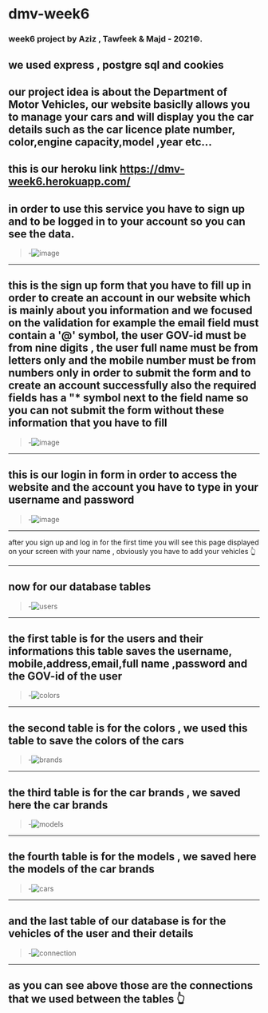 # dmv-week6
### week6 project  by Aziz , Tawfeek & Majd - 2021©.
we used express , postgre sql and cookies
---
our project idea is about the Department of Motor Vehicles,
our website basiclly allows you to manage your cars and will display you the car details such as the car licence plate number, color,engine capacity,model ,year etc...
---
this is our heroku link https://dmv-week6.herokuapp.com/
---
in order to use this service you have to sign up and to be logged in to your account so you can see the data.
---
>-![image](https://user-images.githubusercontent.com/88267804/134512307-07361f9c-ec54-415f-b99f-69d51668acfb.png)
---
this is the sign up form that you have to fill up in order to create an account in our website which is mainly about you information
and we focused on the validation for example the email field must contain a '@' symbol, the user GOV-id must be from nine digits , the user full name must be from letters only and the mobile number must be from numbers only in order to submit the form and to create an account successfully
also the required fields has a "* symbol next to the field name so you can not submit the form without these information that you have to fill 
---
>-![image](https://user-images.githubusercontent.com/88267804/134514840-d16bb30e-0eab-4425-87f4-f93f7d4e8a18.png)
---
this is our login in form in order to access the website and the account you have to type in your username and password 
---
>-![image](https://user-images.githubusercontent.com/88267804/134660088-d1a027da-eccc-42e7-bc93-140a2d197739.png)
---
after you sign up and log in for the first time you will see this page displayed on your screen with your name , obviously you have to add your vehicles 
:point_up_2:

---
now for our database tables 
---
>-![users](https://user-images.githubusercontent.com/88267804/134519531-8deaf4d0-c45c-41e8-9da6-23835b18efab.png)
---
the first table is for the users and their informations this table saves the username, mobile,address,email,full name ,password and the GOV-id of the user
---
>-![colors](https://user-images.githubusercontent.com/88267804/134520475-b7af8774-4234-4868-9452-acdedaeba724.png)
---
the second table is for the colors , we used this table to save the colors of the cars
---
>-![brands](https://user-images.githubusercontent.com/88267804/134520789-2a8a60c7-204e-493d-b1a2-ab0e483a7690.png)
---
the third table is for the car brands , we saved here the car brands
---
>-![models](https://user-images.githubusercontent.com/88267804/134521012-7834604c-2eeb-4ce2-9a74-9091f268460e.png)
---
the fourth table is for the models , we saved here the models of the car brands 
---
>-![cars](https://user-images.githubusercontent.com/88267804/134521221-6bdaba07-e665-4ab2-af44-5818f798cba8.png)
---
and the last table of our database is for the vehicles of the user and their details
---
>-![connection](https://user-images.githubusercontent.com/88267804/134521816-f8a5f8ed-ddfd-40d6-ba3e-40997b93cdfe.png)
---
## as you can see above those are the connections that we used between the tables :point_up_2:

